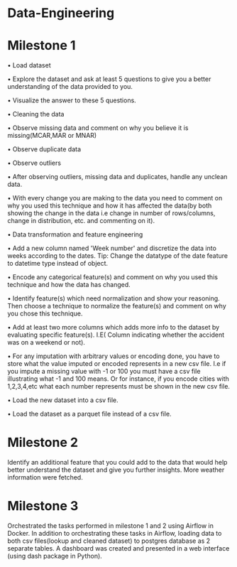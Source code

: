 # Data-Engineering

# Milestone 1
• Load dataset

• Explore the dataset and ask at least 5 questions to give you a better understanding of the data provided to you.

• Visualize the answer to these 5 questions.

• Cleaning the data

• Observe missing data and comment on why you believe it is missing(MCAR,MAR or MNAR) 

• Observe duplicate data

• Observe outliers

• After observing outliers, missing data and duplicates, handle any unclean data.

• With every change you are making to the data you need to comment on why you used this technique and how it has affected the data(by both showing the change in the data 
i.e change in number of rows/columns, change in distribution, etc. and commenting on it).

• Data transformation and feature engineering

• Add a new column named 'Week number' and discretize the data into weeks according to the dates. Tip: Change the datatype of the date feature to datetime type instead of object.

• Encode any categorical feature(s) and comment on why you used this technique and how the data has changed.

• Identify feature(s) which need normalization and show your reasoning. Then choose a technique to normalize the feature(s) and comment on why you chose this technique.

• Add at least two more columns which adds more info to the dataset by evaluating specific feature(s). I.E( Column indicating whether the accident was on a weekend or not).

• For any imputation with arbitrary values or encoding done, you have to store what the value imputed or encoded represents in a new csv file. I.e if you impute a missing value with -1 or 100 you must have a csv file illustrating what -1 and 100 means. Or for instance, if you encode cities with 1,2,3,4,etc what each number represents must be shown in the new csv file.

• Load the new dataset into a csv file.

• Load the dataset as a parquet file instead of a csv file.

# Milestone 2
Identify an additional feature that you could add to the data that would help better understand the dataset and give you further insights. More weather information were fetched.

# Milestone 3
Orchestrated the tasks performed in milestone 1 and 2 using Airflow in Docker. In addition to orchestrating these tasks in Airflow, loading data to both csv files(lookup and cleaned dataset) to postgres database as 2 separate tables. A dashboard was created and presented in a web interface (using dash package in Python).
